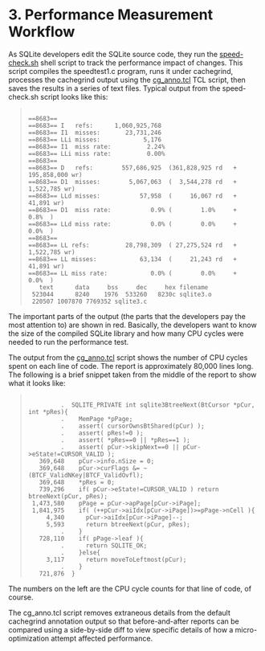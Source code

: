 # 3\. Performance Measurement Workflow



As SQLite developers edit the SQLite source code, they run the
[speed\-check.sh](https://sqlite.org/src/file/tool/speed-check.sh)
shell script to track the performance impact of changes. This
script compiles the speedtest1\.c program, runs it under cachegrind,
processes the cachegrind output using the
[cg\_anno.tcl](https://sqlite.org/src/file/tool/cg_anno.tcl) TCL
script, then saves the results in a series of text files.
Typical output from the speed\-check.sh script looks like this:




> ```
> 
> ==8683== 
> ==8683== I   refs:      1,060,925,768
> ==8683== I1  misses:       23,731,246
> ==8683== LLi misses:            5,176
> ==8683== I1  miss rate:          2.24%
> ==8683== LLi miss rate:          0.00%
> ==8683== 
> ==8683== D   refs:        557,686,925  (361,828,925 rd   + 195,858,000 wr)
> ==8683== D1  misses:        5,067,063  (  3,544,278 rd   +   1,522,785 wr)
> ==8683== LLd misses:           57,958  (     16,067 rd   +      41,891 wr)
> ==8683== D1  miss rate:           0.9% (        1.0%     +         0.8%  )
> ==8683== LLd miss rate:           0.0% (        0.0%     +         0.0%  )
> ==8683== 
> ==8683== LL refs:          28,798,309  ( 27,275,524 rd   +   1,522,785 wr)
> ==8683== LL misses:            63,134  (     21,243 rd   +      41,891 wr)
> ==8683== LL miss rate:            0.0% (        0.0%     +         0.0%  )
>    text	   data	    bss	    dec	    hex	filename
>  523044	   8240	   1976	 533260	  8230c	sqlite3.o
>  220507 1007870 7769352 sqlite3.c
> 
> ```


The important parts of the output (the parts that the developers pay
the most attention to) are shown in red.
Basically, the developers want to know the size of the compiled SQLite
library and how many CPU cycles were needed to run the performance test.



The output from the 
[cg\_anno.tcl](https://sqlite.org/src/file/tool/cg_anno.tcl) script
shows the number of CPU cycles spent on each line of code.
The report is approximately 80,000 lines long. The following is a brief
snippet taken from the middle of the report to show what it looks like:




> ```
> 
>          .  SQLITE_PRIVATE int sqlite3BtreeNext(BtCursor *pCur, int *pRes){
>          .    MemPage *pPage;
>          .    assert( cursorOwnsBtShared(pCur) );
>          .    assert( pRes!=0 );
>          .    assert( *pRes==0 || *pRes==1 );
>          .    assert( pCur->skipNext==0 || pCur->eState!=CURSOR_VALID );
>    369,648    pCur->info.nSize = 0;
>    369,648    pCur->curFlags &= ~(BTCF_ValidNKey|BTCF_ValidOvfl);
>    369,648    *pRes = 0;
>    739,296    if( pCur->eState!=CURSOR_VALID ) return btreeNext(pCur, pRes);
>  1,473,580    pPage = pCur->apPage[pCur->iPage];
>  1,841,975    if( (++pCur->aiIdx[pCur->iPage])>=pPage->nCell ){
>      4,340      pCur->aiIdx[pCur->iPage]--;
>      5,593      return btreeNext(pCur, pRes);
>          .    }
>    728,110    if( pPage->leaf ){
>          .      return SQLITE_OK;
>          .    }else{
>      3,117      return moveToLeftmost(pCur);
>          .    }
>    721,876  }
> 
> ```



The numbers on the left are the CPU cycle counts for that line of code,
of course.




The cg\_anno.tcl script removes extraneous details from the default 
cachegrind annotation
output so that before\-and\-after reports can be compared using a 
side\-by\-side diff to view specific details of how a
micro\-optimization attempt affected performance.




